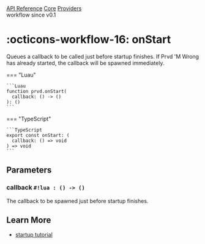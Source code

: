 <div class="pmwdoc-reference-breadcrumbs">
<a href="../../../">API Reference</a>
<a href="../../">Core</a>
<a href="../">Providers</a>
</div>

<div class="pmwdoc-reference-tags">
<span class="pmwdoc-reference-highlight">workflow</span>
<span class="pmwdoc-reference-since">since v0.1</span>
</div>

# :octicons-workflow-16: onStart

Queues a callback to be called just before startup finishes. If Prvd 'M Wrong has
already started, the callback will be spawned immediately.

=== "Luau"

    ```Luau
    function prvd.onStart(
      callback: () -> ()
    ): ()
    ```

=== "TypeScript"

    ```TypeScript
    export const onStart: (
      callback: () => void
    ) => void
    ```

## Parameters

### callback `#!lua : () -> ()`

The callback to be spawned just before startup finishes.

## Learn More

- [startup tutorial](../../../tutorials/fundamentals/startup.md)
